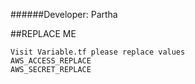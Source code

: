 ######Developer: Partha

##REPLACE ME

```text
Visit Variable.tf please replace values
AWS_ACCESS_REPLACE
AWS_SECRET_REPLACE
```


